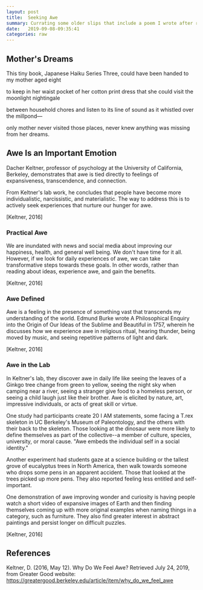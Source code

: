 ```yaml
---
layout: post
title:  Seeking Awe
summary: Currating some older slips that include a poem I wrote after reading a book on Haiku and some research on how awe affects our lives.
date:   2019-09-08-09:35:41
categories: raw
---
```

## Mother's Dreams

  This tiny book, Japanese Haiku
  Series Three, could have been handed
  to my mother aged eight

  to keep in her waist pocket of her
  cotton print dress that she could visit
  the moonlight nightingale

  between household chores and listen
  to its line of sound as it whistled
  over the millpond—

  only mother never visited those
  places, never knew anything was missing
  from her dreams.

## Awe Is an Important Emotion

Dacher Keltner, professor of psychology at the University of California, Berkeley, demonstrates that awe is tied directly to feelings of expansiveness, transcendence, and connection.

From Keltner's lab work, he concludes that people have become more individualistic, narcissistic, and materialistic. The way to address this is to actively seek experiences that nurture our hunger for awe.

[Keltner, 2016]

### Practical Awe

We are inundated with news and social media about improving our happiness, health, and general well being. We don't have time for it all. However, if we look for daily experiences of awe, we can take transformative steps towards these goals. In other words, rather than reading about ideas, experience awe, and gain the benefits.

[Keltner, 2016]

### Awe Defined

Awe is a feeling in the presence of something vast that transcends my understanding of the world. Edmund Burke wrote A Philosophical Enquiry into the Origin of Our Ideas of the Sublime and Beautiful in 1757, wherein he discusses how we experience awe in religious ritual, hearing thunder, being moved by music, and seeing repetitive patterns of light and dark.

[Keltner, 2016]

### Awe in the Lab

In Keltner's lab, they discover awe in daily life like seeing the leaves of a Ginkgo tree change from green to yellow, seeing the night sky when camping near a river, seeing a stranger give food to a homeless person, or seeing a child laugh just like their brother. Awe is elicited by nature, art, impressive individuals, or acts of great skill or virtue.

One study had participants create 20 I AM statements, some facing a T.rex skeleton in UC Berkeley's Museum of Paleontology, and the others with their back to the skeleton. Those looking at the dinosaur were more likely to define themselves as part of the collective--a member of culture, species, university, or moral cause. "Awe embeds the individual self in a social identity."

Another experiment had students gaze at a science building or the tallest grove of eucalyptus trees in North America, then walk towards someone who drops some pens in an apparent accident. Those that looked at the trees picked up more pens. They also reported feeling less entitled and self-important.

One demonstration of awe improving wonder and curiosity is having people watch a short video of expansive images of Earth and then finding themselves coming up with more original examples when naming things in a category, such as furniture. They also find greater interest in abstract paintings and persist longer on difficult puzzles.

[Keltner, 2016]


## References

Keltner, D. (2016, May 12). Why Do We Feel Awe? Retrieved July 24, 2019, from Greater Good website: https://greatergood.berkeley.edu/article/item/why_do_we_feel_awe


